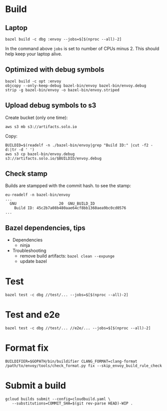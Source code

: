 # Build

## Laptop
```
bazel build -c dbg :envoy --jobs=$[$(nproc --all)-2]
```
In the command above `jobs` is set to number of CPUs minus 2. This should help keep your laptop alive.

## Optimized with debug symbols
```
bazel build -c opt :envoy
objcopy --only-keep-debug bazel-bin/envoy bazel-bin/envoy.debug
strip -g bazel-bin/envoy -o bazel-bin/envoy.striped
```

## Upload debug symbols to s3

Create bucket (only one time):
```
aws s3 mb s3://artifacts.solo.io
```

Copy:
```
BUILDID=$(readelf -n ./bazel-bin/envoy|grep "Build ID:" |cut -f2 -d:|tr -d ' ')
aws s3 cp bazel-bin/envoy.debug s3://artifacts.solo.io/$BUILDID/envoy.debug
```

## Check stamp
Builds are stampped with the commit hash. to see the stamp:
```
eu-readelf -n bazel-bin/envoy
...
  GNU                   20  GNU_BUILD_ID
    Build ID: 45c2b7a08b480aae64cf8bb1360aea9bc0cd0576
...
```

## Bazel dependencies, tips
- Dependencies
  - ninja
- Troubleshooting
  - remove build artifacts: `bazel clean --expunge`
  - update bazel

# Test
```
bazel test -c dbg //test/... --jobs=$[$(nproc --all)-2]
```
# Test and e2e
```
bazel test -c dbg //test/... //e2e/... --jobs=$[$(nproc --all)-2]
```

# Format fix
```
BUILDIFIER=$GOPATH/bin/buildifier CLANG_FORMAT=clang-format /path/to/envoy/tools/check_format.py fix --skip_envoy_build_rule_check
```

# Submit a build
```
gcloud builds submit --config=cloudbuild.yaml \
   --substitutions=COMMIT_SHA=$(git rev-parse HEAD)-WIP .
```
